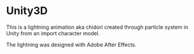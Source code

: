 # Unity3D

This is a lightning animation aka chidori created through particle system in Unity from an import character model.

The lightning was designed with Adobe After Effects.

 
